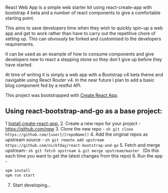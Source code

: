 React Web App is a simple web starter kit using react-create-app with bootstrap 4 beta and a number of react components to give a comfortable starting point.

This aims to save developers time when they wish to quickly spin-up a web app and get to work rather than have to carry out the repetitive chore of setting up. This can obviously be forked and customised to the developers requirements.

It can be used as an example of how to consume components and give developers new to react a stepping stone so they don't give up before they have started.

At time of writing it is simply a web app with a Bootstrap v4 beta theme and navigable using React Router v4. In the near future I plan to add a basic blog component fed by a restful API.

This project was bootstrapped with [Create React App](https://github.com/facebookincubator/create-react-app).

## Using react-bootstrap-and-go as a base project:

1 [Install create-react-app.](https://github.com/facebookincubator/create-react-app)
2. Create a new repo for your project - https://github.com/new
3. Clone the new repo - ```sh git clone https://github.com/[user]/[repoName])```
4. Add the original repos as upstream source - ```sh git remote add upstream https://github.com/nickfday/react-bootstrap-and-go```
5. Fetch and merge upstream- ```sh git fetch upstream & git merge upstream/master ``` (Do this each time you want to get the latest changes from this repo)
6. Run the app - 
```sh
npm install
npm run start
```
7. Start developing...


